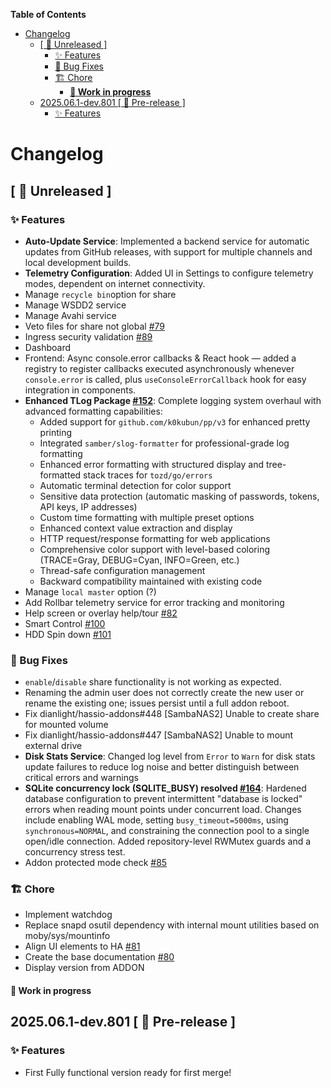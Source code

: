 <!-- START doctoc generated TOC please keep comment here to allow auto update -->
<!-- DON'T EDIT THIS SECTION, INSTEAD RE-RUN doctoc TO UPDATE -->
**Table of Contents**

- [Changelog](#changelog)
  - [&#91; 🚧 Unreleased &#93;](#--unreleased-)
    - [✨ Features](#-features)
    - [🐛 Bug Fixes](#-bug-fixes)
    - [🏗 Chore](#-chore)
      - [**🚧 Work in progress**](#-work-in-progress)
  - [2025.06.1-dev.801 &#91; 🧪 Pre-release &#93;](#2025061-dev801---pre-release-)
    - [✨ Features](#-features-1)

<!-- END doctoc generated TOC please keep comment here to allow auto update -->

# Changelog

## [ 🚧 Unreleased ]

### ✨ Features

- **Auto-Update Service**: Implemented a backend service for automatic updates from GitHub releases, with support for multiple channels and local development builds.
- **Telemetry Configuration**: Added UI in Settings to configure telemetry modes, dependent on internet connectivity.
- Manage `recycle bin`option for share
- Manage WSDD2 service
- Manage Avahi service
- Veto files for share not global [#79](https://github.com/dianlight/srat/issues/79)
- Ingress security validation [#89](https://github.com/dianlight/srat/issues/89)
- Dashboard
- Frontend: Async console.error callbacks & React hook — added a registry to register callbacks executed asynchronously whenever `console.error` is called, plus `useConsoleErrorCallback` hook for easy integration in components.
- **Enhanced TLog Package [#152](https://github.com/dianlight/srat/issues/152)**: Complete logging system overhaul with advanced formatting capabilities:
  - Added support for `github.com/k0kubun/pp/v3` for enhanced pretty printing
  - Integrated `samber/slog-formatter` for professional-grade log formatting
  - Enhanced error formatting with structured display and tree-formatted stack traces for `tozd/go/errors`
  - Automatic terminal detection for color support
  - Sensitive data protection (automatic masking of passwords, tokens, API keys, IP addresses)
  - Custom time formatting with multiple preset options
  - Enhanced context value extraction and display
  - HTTP request/response formatting for web applications
  - Comprehensive color support with level-based coloring (TRACE=Gray, DEBUG=Cyan, INFO=Green, etc.)
  - Thread-safe configuration management
  - Backward compatibility maintained with existing code
- Manage `local master` option (?)
- Add Rollbar telemetry service for error tracking and monitoring
- Help screen or overlay help/tour [#82](https://github.com/dianlight/srat/issues/82)
- Smart Control [#100](https://github.com/dianlight/srat/issues/100)
- HDD Spin down [#101](https://github.com/dianlight/srat/issues/101)

### 🐛 Bug Fixes

- `enable`/`disable` share functionality is not working as expected.
- Renaming the admin user does not correctly create the new user or rename the existing one; issues persist until a full addon reboot.
- Fix dianlight/hassio-addons#448 [SambaNAS2] Unable to create share for mounted volume
- Fix dianlight/hassio-addons#447 [SambaNAS2] Unable to mount external drive
- **Disk Stats Service**: Changed log level from `Error` to `Warn` for disk stats update failures to reduce log noise and better distinguish between critical errors and warnings
- **SQLite concurrency lock (SQLITE_BUSY) resolved [#164](https://github.com/dianlight/srat/issues/164)**: Hardened database configuration to prevent intermittent "database is locked" errors when reading mount points under concurrent load. Changes include enabling WAL mode, setting `busy_timeout=5000ms`, using `synchronous=NORMAL`, and constraining the connection pool to a single open/idle connection. Added repository-level RWMutex guards and a concurrency stress test.
- Addon protected mode check [#85](https://github.com/dianlight/srat/issues/85)

### 🏗 Chore

- Implement watchdog
- Replace snapd osutil dependency with internal mount utilities based on moby/sys/mountinfo
- Align UI elements to HA [#81](https://github.com/dianlight/srat/issues/81)
- Create the base documentation [#80](https://github.com/dianlight/srat/issues/80)
- Display version from ADDON

#### **🚧 Work in progress**

## 2025.06.1-dev.801 [ 🧪 Pre-release ]

### ✨ Features

- First Fully functional version ready for first merge!
